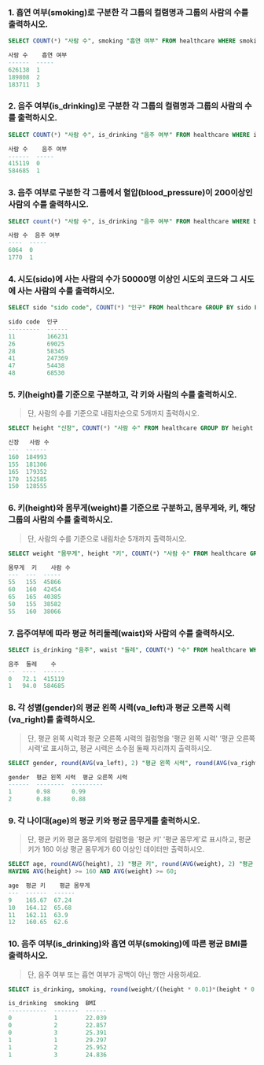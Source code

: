 ###  1. 흡연 여부(smoking)로 구분한 각 그룹의 컬렴명과 그룹의 사람의 수를 출력하시오.

```sql
SELECT COUNT(*) "사람 수", smoking "흡연 여부" FROM healthcare WHERE smoking != '' GROUP BY smoking;

사람 수    흡연 여부
------  -----
626138  1
189808  2
183711  3
```
 
###  2. 음주 여부(is_drinking)로 구분한 각 그룹의 컬렴명과 그룹의 사람의 수를 출력하시오.

```sql 
SELECT COUNT(*) "사람 수", is_drinking "음주 여부" FROM healthcare WHERE is_drinking != '' GROUP BY is_drinking;

사람 수    음주 여부
------  -----
415119  0
584685  1
```
 
### 3. 음주 여부로 구분한 각 그룹에서 혈압(blood_pressure)이 200이상인 사람의 수를 출력하시오.

```sql
SELECT count(*) "사람 수", is_drinking "음주 여부" FROM healthcare WHERE blood_pressure >= 200 GROUP BY is_drinking;

사람 수  음주 여부
----  -----
6064  0
1770  1
```

### 4. 시도(sido)에 사는 사람의 수가 50000명 이상인 시도의 코드와 그 시도에 사는 사람의 수를 출력하시오.

```sql
SELECT sido "sido code", COUNT(*) "인구" FROM healthcare GROUP BY sido HAVING COUNT(*) >= 50000;

sido code  인구
---------  ------
11         166231
26         69025
28         58345
41         247369
47         54438
48         68530
```

### 5. 키(height)를 기준으로 구분하고, 각 키와 사람의 수를 출력하시오.

> 단, 사람의 수를 기준으로 내림차순으로 5개까지 출력하시오.

```sql
SELECT height "신장", COUNT(*) "사람 수" FROM healthcare GROUP BY height ORDER BY COUNT(*) DESC LIMIT 5;

신장   사람 수
---  ------
160  184993
155  181306
165  179352
170  152585
150  128555
```

### 6. 키(height)와 몸무게(weight)를 기준으로 구분하고, 몸무게와, 키, 해당 그룹의 사람의 수를 출력하시오. 

> 단, 사람의 수를 기준으로 내림차순 5개까지 출력하시오.

```sql
SELECT weight "몸무게", height "키", COUNT(*) "사람 수" FROM healthcare GROUP BY height, weight ORDER BY COUNT(*) DESC LIMIT 5;

몸무게  키    사람 수
---  ---  -----
55   155  45866
60   160  42454
65   165  40385
50   155  38582
55   160  38066
```

### 7. 음주여부에 따라 평균 허리둘레(waist)와 사람의 수를 출력하시오.

```sql 
SELECT is_drinking "음주", waist "둘레", COUNT(*) "수" FROM healthcare WHERE is_drinking != '' GROUP BY is_drinking;

음주  둘레    수
--  ----  ------
0   72.1  415119
1   94.0  584685
``` 

### 8. 각 성별(gender)의 평균 왼쪽 시력(va_left)과 평균 오른쪽 시력(va_right)를 출력하시오.

> 단, 평균 왼쪽 시력과 평균 오른쪽 시력의 컬럼명을 '평균 왼쪽 시력' '평균 오른쪽 시력'로 표시하고, 평균 시력은 소수점 둘째 자리까지 출력하시오.

```sql
SELECT gender, round(AVG(va_left), 2) "평균 왼쪽 시력", round(AVG(va_right), 2) "평균 오른쪽 시력" FROM healthcare GROUP BY gender; 

gender  평균 왼쪽 시력  평균 오른쪽 시력
------  --------  ---------
1       0.98      0.99
2       0.88      0.88
```

### 9. 각 나이대(age)의 평균 키와 평균 몸무게를 출력하시오.

> 단, 평균 키와 평균 몸무게의 컬럼명을 '평균 키' '평균 몸무게'로 표시하고, 평균키가 160 이상 평균 몸무게가 60 이상인 데이터만 출력하시오.

```sql
SELECT age, round(AVG(height), 2) "평균 키", round(AVG(weight), 2) "평균 몸무게" FROM healthcare GROUP BY age;
HAVING AVG(height) >= 160 AND AVG(weight) >= 60;

age  평균 키    평균 몸무게
---  ------  ------
9    165.67  67.24
10   164.12  65.68
11   162.11  63.9
12   160.65  62.6
```

### 10. 음주 여부(is_drinking)와 흡연 여부(smoking)에 따른 평균 BMI를 출력하시오.

> 단, 음주 여부 또는 흡연 여부가 공백이 아닌 행만 사용하세요.

```sql
SELECT is_drinking, smoking, round(weight/((height * 0.01)*(height * 0.01)), 3) BMI FROM healthcare WHERE is_drinking != '' AND smoking != '' GROUP BY is_drinking, smoking;

is_drinking  smoking  BMI
-----------  -------  ------
0            1        22.039
0            2        22.857
0            3        25.391
1            1        29.297
1            2        25.952
1            3        24.836
```